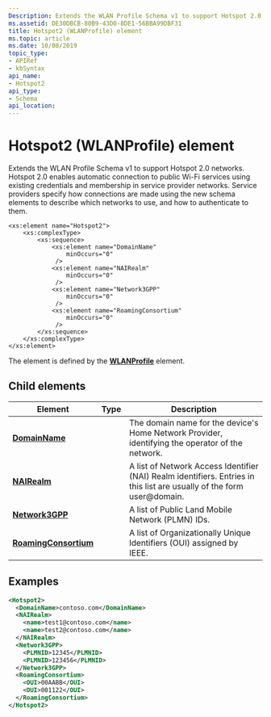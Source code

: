 ```yaml
---
Description: Extends the WLAN Profile Schema v1 to support Hotspot 2.0 networks.
ms.assetid: DE30DBCB-80B9-43D0-8DE1-56BBA99DBF31
title: Hotspot2 (WLANProfile) element
ms.topic: article
ms.date: 10/08/2019
topic_type: 
- APIRef
- kbSyntax
api_name: 
- Hotspot2
api_type: 
- Schema
api_location: 
---
```


# Hotspot2 (WLANProfile) element

Extends the WLAN Profile Schema v1 to support Hotspot 2.0 networks. Hotspot 2.0 enables automatic connection to public Wi-Fi services using existing credentials and membership in service provider networks. Service providers specify how connections are made using the new schema elements to describe which networks to use, and how to authenticate to them.

``` syntax
<xs:element name="Hotspot2">
    <xs:complexType>
        <xs:sequence>
            <xs:element name="DomainName"
                minOccurs="0"
             />
            <xs:element name="NAIRealm"
                minOccurs="0"
             />
            <xs:element name="Network3GPP"
                minOccurs="0"
             />
            <xs:element name="RoamingConsortium"
                minOccurs="0"
             />
        </xs:sequence>
    </xs:complexType>
</xs:element>
```

The element is defined by the [**WLANProfile**](wlan-profileschema-wlanprofile-element.md) element.

## Child elements

| Element | Type | Description |
|-|-|-|
| [**DomainName**](wlan-profileschema-hotspot2-domainname-element.md) | | The domain name for the device's Home Network Provider, identifying the operator of the network. |
| [**NAIRealm**](wlan-profileschema-hotspot2-nairealm-element.md) | | A list of Network Access Identifier (NAI) Realm identifiers. Entries in this list are usually of the form user@domain. |
| [**Network3GPP**](wlan-profileschema-hotspot2-network3gpp-element.md) | | A list of Public Land Mobile Network (PLMN) IDs. |
| [**RoamingConsortium**](wlan-profileschema-hotspot2-roamingconsortium-element.md) | | A list of Organizationally Unique Identifiers (OUI) assigned by IEEE.  |

## Examples

```xml
<Hotspot2>
  <DomainName>contoso.com</DomainName>
  <NAIRealm>
    <name>test1@contoso.com</name>
    <name>test2@contoso.com</name>
  </NAIRealm>
  <Network3GPP>
    <PLMNID>12345</PLMNID>
    <PLMNID>123456</PLMNID>
  </Network3GPP>
  <RoamingConsortium>
    <OUI>00AABB</OUI>
    <OUI>001122</OUI>
  </RoamingConsortium>
</Hotspot2>
```